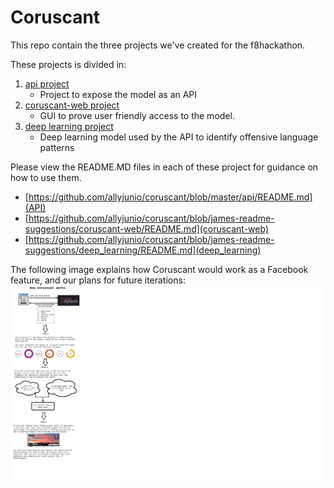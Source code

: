 # Coruscant 

This repo contain the three projects we've created for the f8hackathon.

These projects is divided in:

1. [api project](api)
    - Project to expose the model as an API
2. [coruscant-web project](coruscant-web)
    - GUI to prove user friendly access to the model.
3. [deep learning project](deep_learning)
    - Deep learning model used by the API to identify offensive language patterns


Please view the README.MD files in each of these project for guidance on how to use them.
* [https://github.com/allyjunio/coruscant/blob/master/api/README.md](API)
* [https://github.com/allyjunio/coruscant/blob/james-readme-suggestions/coruscant-web/README.md](coruscant-web)
* [https://github.com/allyjunio/coruscant/blob/james-readme-suggestions/deep_learning/README.md](deep_learning)

The following image explains how Coruscant would work as a Facebook feature, and our plans for future iterations:
![alt text](how-coruscant-works.png)
